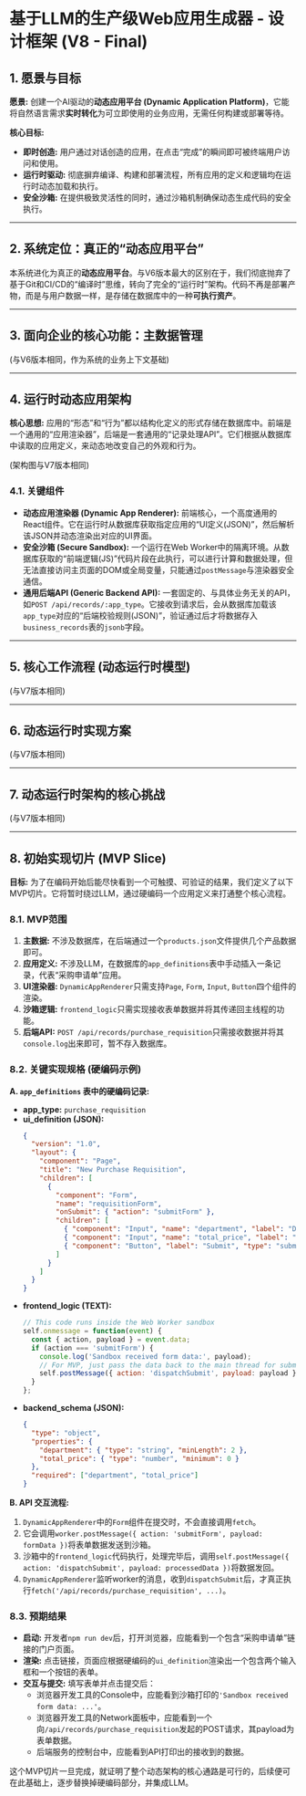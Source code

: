 
# 基于LLM的生产级Web应用生成器 - 设计框架 (V8 - Final)

## 1. 愿景与目标

**愿景:** 创建一个AI驱动的**动态应用平台 (Dynamic Application Platform)**，它能将自然语言需求**实时转化**为可立即使用的业务应用，无需任何构建或部署等待。

**核心目标:**
- **即时创造:** 用户通过对话创造的应用，在点击“完成”的瞬间即可被终端用户访问和使用。
- **运行时驱动:** 彻底摒弃编译、构建和部署流程，所有应用的定义和逻辑均在运行时动态加载和执行。
- **安全沙箱:** 在提供极致灵活性的同时，通过沙箱机制确保动态生成代码的安全执行。

---

## 2. 系统定位：真正的“动态应用平台”

本系统进化为真正的**动态应用平台**。与V6版本最大的区别在于，我们彻底抛弃了基于Git和CI/CD的“编译时”思维，转向了完全的“运行时”架构。代码不再是部署产物，而是与用户数据一样，是存储在数据库中的一种**可执行资产**。

---

## 3. 面向企业的核心功能：主数据管理

(与V6版本相同，作为系统的业务上下文基础)

---

## 4. 运行时动态应用架构

**核心思想:** 应用的“形态”和“行为”都以结构化定义的形式存储在数据库中。前端是一个通用的“应用渲染器”，后端是一套通用的“记录处理API”。它们根据从数据库中读取的应用定义，来动态地改变自己的外观和行为。

(架构图与V7版本相同)

### 4.1. 关键组件
- **动态应用渲染器 (Dynamic App Renderer):** 前端核心，一个高度通用的React组件。它在运行时从数据库获取指定应用的“UI定义(JSON)”，然后解析该JSON并动态渲染出对应的UI界面。
- **安全沙箱 (Secure Sandbox):** 一个运行在Web Worker中的隔离环境。从数据库获取的“前端逻辑(JS)”代码片段在此执行，可以进行计算和数据处理，但无法直接访问主页面的DOM或全局变量，只能通过`postMessage`与渲染器安全通信。
- **通用后端API (Generic Backend API):** 一套固定的、与具体业务无关的API，如`POST /api/records/:app_type`。它接收到请求后，会从数据库加载该`app_type`对应的“后端校验规则(JSON)”，验证通过后才将数据存入`business_records`表的`jsonb`字段。

---

## 5. 核心工作流程 (动态运行时模型)

(与V7版本相同)

---

## 6. 动态运行时实现方案

(与V7版本相同)

---

## 7. 动态运行时架构的核心挑战

(与V7版本相同)

---

## 8. 初始实现切片 (MVP Slice)

**目标:** 为了在编码开始后能尽快看到一个可触摸、可验证的结果，我们定义了以下MVP切片。它将暂时绕过LLM，通过硬编码一个应用定义来打通整个核心流程。

### 8.1. MVP范围

1.  **主数据:** 不涉及数据库，在后端通过一个`products.json`文件提供几个产品数据即可。
2.  **应用定义:** 不涉及LLM，在数据库的`app_definitions`表中手动插入一条记录，代表“采购申请单”应用。
3.  **UI渲染器:** `DynamicAppRenderer`只需支持`Page`, `Form`, `Input`, `Button`四个组件的渲染。
4.  **沙箱逻辑:** `frontend_logic`只需实现接收表单数据并将其传递回主线程的功能。
5.  **后端API:** `POST /api/records/purchase_requisition`只需接收数据并将其`console.log`出来即可，暂不存入数据库。

### 8.2. 关键实现规格 (硬编码示例)

**A. `app_definitions` 表中的硬编码记录:**

- **app_type:** `purchase_requisition`
- **ui_definition (JSON):**
  ```json
  {
    "version": "1.0",
    "layout": {
      "component": "Page",
      "title": "New Purchase Requisition",
      "children": [
        {
          "component": "Form",
          "name": "requisitionForm",
          "onSubmit": { "action": "submitForm" },
          "children": [
            { "component": "Input", "name": "department", "label": "Department" },
            { "component": "Input", "name": "total_price", "label": "Total Price", "type": "number" },
            { "component": "Button", "label": "Submit", "type": "submit" }
          ]
        }
      ]
    }
  }
  ```
- **frontend_logic (TEXT):**
  ```javascript
  // This code runs inside the Web Worker sandbox
  self.onmessage = function(event) {
    const { action, payload } = event.data;
    if (action === 'submitForm') {
      console.log('Sandbox received form data:', payload);
      // For MVP, just pass the data back to the main thread for submission.
      self.postMessage({ action: 'dispatchSubmit', payload: payload });
    }
  };
  ```
- **backend_schema (JSON):**
  ```json
  {
    "type": "object",
    "properties": {
      "department": { "type": "string", "minLength": 2 },
      "total_price": { "type": "number", "minimum": 0 }
    },
    "required": ["department", "total_price"]
  }
  ```

**B. API 交互流程:**

1.  `DynamicAppRenderer`中的`Form`组件在提交时，不会直接调用`fetch`。
2.  它会调用`worker.postMessage({ action: 'submitForm', payload: formData })`将表单数据发送到沙箱。
3.  沙箱中的`frontend_logic`代码执行，处理完毕后，调用`self.postMessage({ action: 'dispatchSubmit', payload: processedData })`将数据发回。
4.  `DynamicAppRenderer`监听worker的消息，收到`dispatchSubmit`后，才真正执行`fetch('/api/records/purchase_requisition', ...)`。

### 8.3. 预期结果

- **启动:** 开发者`npm run dev`后，打开浏览器，应能看到一个包含“采购申请单”链接的门户页面。
- **渲染:** 点击链接，页面应根据硬编码的`ui_definition`渲染出一个包含两个输入框和一个按钮的表单。
- **交互与提交:** 填写表单并点击提交后：
    - 浏览器开发工具的Console中，应能看到沙箱打印的`'Sandbox received form data: ...'`。
    - 浏览器开发工具的Network面板中，应能看到一个向`/api/records/purchase_requisition`发起的POST请求，其payload为表单数据。
    - 后端服务的控制台中，应能看到API打印出的接收到的数据。

这个MVP切片一旦完成，就证明了整个动态架构的核心通路是可行的，后续便可在此基础上，逐步替换掉硬编码部分，并集成LLM。
